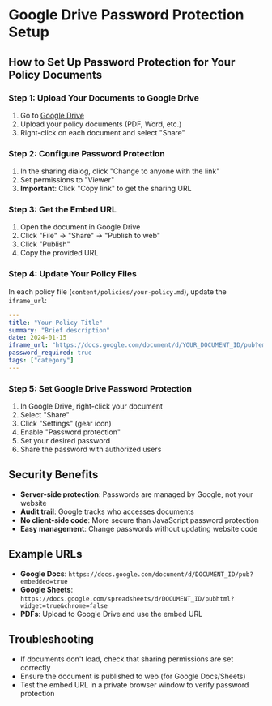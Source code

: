 # Google Drive Password Protection Setup

## How to Set Up Password Protection for Your Policy Documents

### Step 1: Upload Your Documents to Google Drive
1. Go to [Google Drive](https://drive.google.com)
2. Upload your policy documents (PDF, Word, etc.)
3. Right-click on each document and select "Share"

### Step 2: Configure Password Protection
1. In the sharing dialog, click "Change to anyone with the link"
2. Set permissions to "Viewer"
3. **Important**: Click "Copy link" to get the sharing URL

### Step 3: Get the Embed URL
1. Open the document in Google Drive
2. Click "File" → "Share" → "Publish to web"
3. Click "Publish"
4. Copy the provided URL

### Step 4: Update Your Policy Files
In each policy file (`content/policies/your-policy.md`), update the `iframe_url`:

```yaml
---
title: "Your Policy Title"
summary: "Brief description"
date: 2024-01-15
iframe_url: "https://docs.google.com/document/d/YOUR_DOCUMENT_ID/pub?embedded=true"
password_required: true
tags: ["category"]
---
```

### Step 5: Set Google Drive Password Protection
1. In Google Drive, right-click your document
2. Select "Share"
3. Click "Settings" (gear icon)
4. Enable "Password protection"
5. Set your desired password
6. Share the password with authorized users

## Security Benefits
- **Server-side protection**: Passwords are managed by Google, not your website
- **Audit trail**: Google tracks who accesses documents
- **No client-side code**: More secure than JavaScript password protection
- **Easy management**: Change passwords without updating website code

## Example URLs
- **Google Docs**: `https://docs.google.com/document/d/DOCUMENT_ID/pub?embedded=true`
- **Google Sheets**: `https://docs.google.com/spreadsheets/d/DOCUMENT_ID/pubhtml?widget=true&chrome=false`
- **PDFs**: Upload to Google Drive and use the embed URL

## Troubleshooting
- If documents don't load, check that sharing permissions are set correctly
- Ensure the document is published to web (for Google Docs/Sheets)
- Test the embed URL in a private browser window to verify password protection 